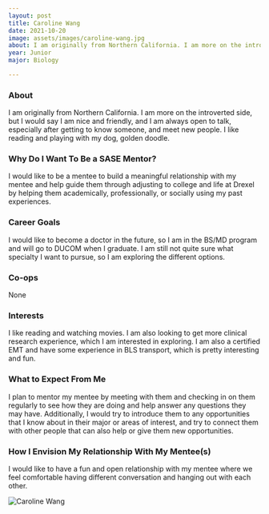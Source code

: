 ```yaml
---
layout: post
title: Caroline Wang 
date: 2021-10-20
image: assets/images/caroline-wang.jpg
about: I am originally from Northern California. I am more on the introverted side, but I would say I am nice and friendly, and I am always open to talk, especially after getting to know someone, and meet new people. I like reading and playing with my dog, golden doodle. 
year: Junior
major: Biology

---
```


### About

I am originally from Northern California. I am more on the introverted side, but I would say I am nice and friendly, and I am always open to talk, especially after getting to know someone, and meet new people. I like reading and playing with my dog, golden doodle. 

### Why Do I Want To Be a SASE Mentor?

I would like to be a mentee to build a meaningful relationship with my mentee and help guide them through adjusting to college and life at Drexel by helping them academically, professionally, or socially using my past experiences. 

### Career Goals

I would like to become a doctor in the future, so I am in the BS/MD program and will go to DUCOM when I graduate. I am still not quite sure what specialty I want to pursue, so I am exploring the different options. 

### Co-ops

None

### Interests

I like reading and watching movies. I am also looking to get more clinical research experience, which I am interested in exploring. I am also a certified EMT and have some experience in BLS transport, which is pretty interesting and fun.

### What to Expect From Me

I plan to mentor my mentee by meeting with them and checking in on them regularly to see how they are doing and help answer any questions they may have. Additionally, I would try to introduce them to any opportunities that I know about in their major or areas of interest, and try to connect them with other people that can also help or give them new opportunities. 

### How I Envision My Relationship With My Mentee(s) 

I would like to have a fun and open relationship with my mentee where we feel comfortable  having different conversation and hanging out with each other.

<div class="text-center my-5">
    <img src="{ "assets/images/caroline-wang.jpg" | absolute_url }" alt="Caroline Wang" class="rounded post-img" />
</div>
